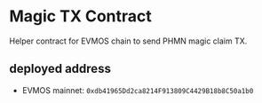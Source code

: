 # Magic TX Contract

Helper contract for EVMOS chain to send PHMN magic claim TX.

## deployed address

- EVMOS mainnet: `0xdb41965Dd2ca8214F913809C4429B18b8C50a1b0`
